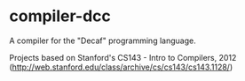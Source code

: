 # compiler-dcc
A compiler for the "Decaf" programming language.

Projects based on Stanford's CS143 - Intro to Compilers, 2012 (http://web.stanford.edu/class/archive/cs/cs143/cs143.1128/)
